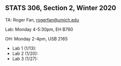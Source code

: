 ## STATS 306, Section 2, Winter 2020

TA: Roger Fan, rogerfan@umich.edu

Lab: Monday 4-5:30pm, EH B760

OH: Monday 2-4pm, USB 2165 


- Lab 1 (1/13): 
- Lab 2 (1/20):
- Lab 3 (1/27):

